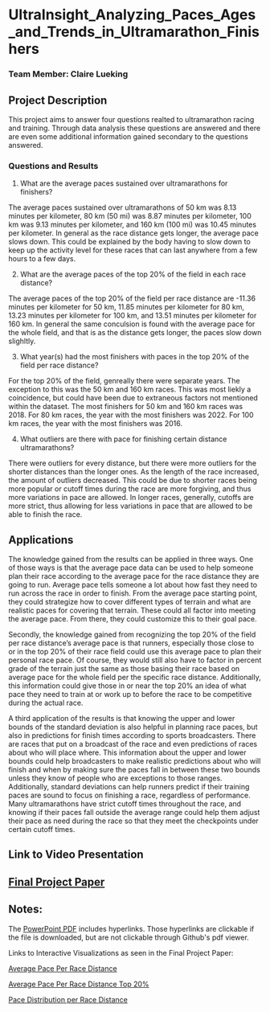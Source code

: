 # UltraInsight_Analyzing_Paces_Ages_and_Trends_in_Ultramarathon_Finishers

### Team Member: Claire Lueking

## Project Description
This project aims to answer four questions realted to ultramarathon racing and training. Through data analysis these questions are answered and there are even some additional information gained secondary to the questions answered.

### Questions and Results
1. What are the average paces sustained over ultramarathons for finishers?

The average paces sustained over ultramarathons of 50 km was 8.13 minutes per kilometer, 80 km (50 mi) was 8.87 minutes per kilometer, 100 km was 9.13 minutes per kilometer, and 160 km (100 mi) was 10.45 minutes per kilometer. In general as the race distance gets longer, the average pace slows down. This could be explained by the body having to slow down to keep up the activity level for these races that can last anywhere from a few hours to a few days.


2. What are the average paces of the top 20% of the field in each race distance? 

The average paces of the top 20% of the field per race distance are -11.36 minutes per kilometer for 50 km, 11.85 minutes per kilometer for 80 km, 13.23 minutes per kilometer for 100 km, and 13.51 minutes per kilometer for 160 km. In general the same conculsion is found with the average pace for the whole field, and that is as the distance gets longer, the paces slow down slighltly.


3. What year(s) had the most finishers with paces in the top 20% of the field per race distance? 

For the top 20% of the field, genreally there were separate years. The exception to this was the 50 km and 160 km races. This was most liekly a coincidence, but could have been due to extraneous factors not mentioned within the dataset. The most finishers for 50 km and 160 km races was 2018. For 80 km races, the year with the most finishers was 2022. For 100 km races, the year with the most finishers was 2016. 


4. What outliers are there with pace for finishing certain distance ultramarathons?

There were outliers for every distance, but there were more outliers for the shorter distances than the longer ones. As the length of the race increased, the amount of outliers decreased. This could be due to shorter races being more popular or cutoff times during the race are more forgiving, and thus more variations in pace are allowed. In longer races, generally, cutoffs are more strict, thus allowing for less variations in pace that are allowed to be able to finish the race.

## Applications

The knowledge gained from the results can be applied in three ways. One of those ways is that the average pace data can be used to help someone plan their race according to the average pace for the race distance they are going to run. Average pace tells someone a lot about how fast they need to run across the race in order to finish. From the average pace starting point, they could strategize how to cover different types of terrain and what are realistic paces for covering that terrain. These could all factor into meeting the average pace. From there, they could customize this to their goal pace.

Secondly, the knowledge gained from recognizing the top 20% of the field per race distance’s average pace is that runners, especially those close to or in the top 20% of their race field could use this average pace to plan their personal race pace. Of course, they would still also have to factor in percent grade of the terrain just the same as those basing their race based on average pace for the whole field per the specific race distance. Additionally, this information could give those in or near the top 20% an idea of what pace they need to train at or work up to before the race to be competitive during the actual race.

A third application of the results is that knowing the upper and lower bounds of the standard deviation is also helpful in planning race paces, but also in predictions for finish times according to sports broadcasters. There are races that put on a broadcast of the race and even predictions of races about who will place where. This information about the upper and lower bounds could help broadcasters to make realistic predictions about who will finish and when by making sure the paces fall in between these two bounds unless they know of people who are exceptions to those ranges. Additionally, standard deviations can help runners predict if their training paces are sound to focus on finishing a race, regardless of performance. Many ultramarathons have strict cutoff times throughout the race, and knowing if their paces fall outside the average range could help them adjust their pace as need during the race so that they meet the checkpoints under certain cutoff times.


## Link to Video Presentation


## [Final Project Paper](./14_UltraInsightAnalyzingPacesAgesandTrendsinUltramarathonFinishers_Part4.pdf)


## Notes:
The [PowerPoint PDF](./14_UltraInsightAnalyzingPacesAgesandTrendsinUltramarathonFinishers_Part1.pdf) includes hyperlinks. Those hyperlinks are clickable if the file is downloaded, but are not clickable through Github's pdf viewer.


Links to Interactive Visualizations as seen in the Final Project Paper:

[Average Pace Per Race Distance](https://clueking2.github.io/average_pace_race_distances.html)

[Average Pace Per Race Distance Top 20%](https://clueking2.github.io/average_pace_race_distance_top_20_percent.html)

[Pace Distribution per Race Distance](https://clueking2.github.io/pace_distribution_race_distance.html)

